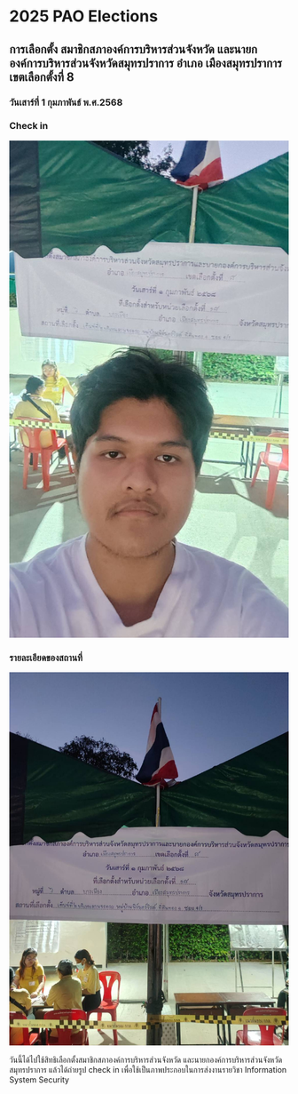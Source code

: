 # 2025 PAO Elections

## การเลือกตั้ง สมาชิกสภาองค์การบริหารส่วนจังหวัด และนายกองค์การบริหารส่วนจังหวัดสมุทรปราการ อำเภอ เมืองสมุทรปราการ เขตเลือกตั้งที่ 8
### วันเสาร์ที่ 1 กุมภาพันธ์ พ.ศ.2568

### Check in
![Image](pao_assets/221441_0.jpg)

### รายละเอียดของสถานที่
![Image](pao_assets/221440_0.jpg)

วันนี้ได้ไปใช้สิทธิเลือกตั้งสมาชิกสภาองค์การบริหารส่วนจังหวัด และนายกองค์การบริหารส่วนจังหวัดสมุทรปราการ แล้วได้ถ่ายรูป check in เพื่อใช้เป็นภาพประกอบในการส่งงานรายวิชา Information System Security
